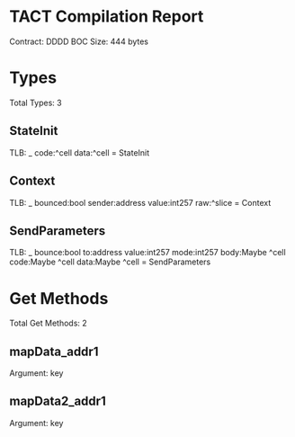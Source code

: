 # TACT Compilation Report
Contract: DDDD
BOC Size: 444 bytes

# Types
Total Types: 3

## StateInit
TLB: _ code:^cell data:^cell = StateInit

## Context
TLB: _ bounced:bool sender:address value:int257 raw:^slice = Context

## SendParameters
TLB: _ bounce:bool to:address value:int257 mode:int257 body:Maybe ^cell code:Maybe ^cell data:Maybe ^cell = SendParameters

# Get Methods
Total Get Methods: 2

## mapData_addr1
Argument: key

## mapData2_addr1
Argument: key
